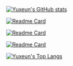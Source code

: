 [![Yuxeun's GitHub stats](https://github-readme-stats.vercel.app/api?username=yuxxeun&count_private=true&show_icons=true&theme=outrun)](https://github.com/yuxxeun/yuxxeun)


[![Readme Card](https://github-readme-stats.vercel.app/api/pin/?username=yuxxeun&theme=outrun&repo=potert)](https://github.com/yuxxeun/minista)

[![Readme Card](https://github-readme-stats.vercel.app/api/pin/?username=yuxxeun&theme=outrun&repo=alesha)](https://github.com/yuxxeun/anggun)

[![Readme Card](https://github-readme-stats.vercel.app/api/pin/?username=yuxxeun&theme=outrun&repo=yuxxeun.github.io)](https://github.com/yuxxeun/yuxxeun.github.io)


[![Yuxeun's Top Langs](https://github-readme-stats.vercel.app/api/top-langs?username=yuxxeun&count_private=true&show_icons=true&theme=outrun)](https://github.com/yuxxeun/yuxxeun)
